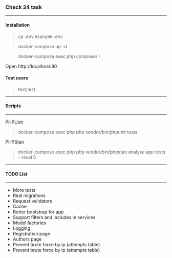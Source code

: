 ### Check 24 task

---
#### Installation
> cp .env.example .env

> docker-compose up -d

> docker-compose exec php composer i

Open
http://localhost:80

#### Test users

>test;test

---
#### Scripts

---

PHPUnit
> docker-compose exec php php vendor/bin/phpunit tests

PHPStan
> docker-compose exec php php vendor/bin/phpstan analyse app tests --level 5

----

#### TODO LIst

---

- More tests
- Real migrations
- Request validators
- Cache
- Better bootstrap for app
- Support filters and includes in services
- Model factories
- Logging
- Registration page
- Authors page
- Prevent brute force by ip (attempts table)
- Prevent brute force by ip (attempts table)